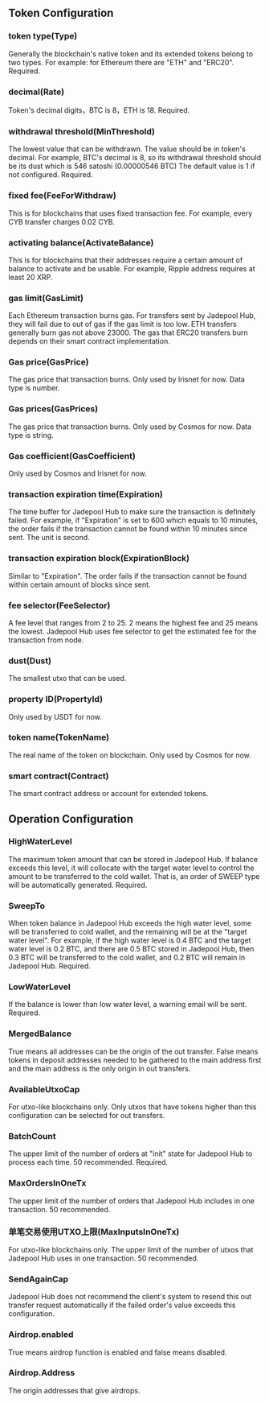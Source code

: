 ## Token Configuration

### token type(Type)
Generally the blockchain's native token and its extended tokens belong to two types. For example: for Ethereum there are "ETH" and "ERC20". Required.

### decimal(Rate)
Token's decimal digits，BTC is 8，ETH is 18. Required.

### withdrawal threshold(MinThreshold)
The lowest value that can be withdrawn. The value should be in token's decimal. For example, BTC's decimal is 8, so its withdrawal threshold should be its dust which is 546 satoshi (0.00000546 BTC)
The default value is 1 if not configured. Required.

### fixed fee(FeeForWithdraw)
This is for blockchains that uses fixed transaction fee. For example, every CYB transfer charges 0.02 CYB.

### activating balance(ActivateBalance)
This is for blockchains that their addresses require a certain amount of balance to activate and be usable. For example, Ripple address requires at least 20 XRP.

### gas limit(GasLimit)
Each Ethereum transaction burns gas. For transfers sent by Jadepool Hub, they will fail due to out of gas if the gas limit is too low. ETH transfers generally burn gas not above 23000. The gas that ERC20 transfers burn depends on their smart contract implementation.

### Gas price(GasPrice)
The gas price that transaction burns. Only used by Irisnet for now. Data type is number.

### Gas prices(GasPrices) 
The gas price that transaction burns. Only used by Cosmos for now. Data type is string.

### Gas coefficient(GasCoefficient)
Only used by Cosmos and Irisnet for now.

### transaction expiration time(Expiration)
The time buffer for Jadepool Hub to make sure the transaction is definitely failed. For example, if "Expiration" is set to 600 which equals to 10 minutes, the order fails if the transaction cannot be found within 10 minutes since sent. The unit is second.

### transaction expiration block(ExpirationBlock)
Similar to "Expiration". The order fails if the transaction cannot be found within certain amount of blocks since sent.

### fee selector(FeeSelector)
A fee level that ranges from 2 to 25. 2 means the highest fee and 25 means the lowest. Jadepool Hub uses fee selector to get the estimated fee for the transaction from node.

### dust(Dust)
The smallest utxo that can be used. 

### property ID(PropertyId)
Only used by USDT for now.

### token name(TokenName)
The real name of the token on blockchain. Only used by Cosmos for now.

### smart contract(Contract)
The smart contract address or account for extended tokens.

## Operation Configuration

### HighWaterLevel
The maximum token amount that can be stored in Jadepool Hub. If balance exceeds this level, it will collocate with the target water level to control the amount to be transferred to the cold wallet. That is, an order of SWEEP type will be automatically generated. Required.

### SweepTo
When token balance in Jadepool Hub exceeds the high water level, some will be transferred to cold wallet, and the remaining will be at the "target water level". For example, if the high water level is 0.4 BTC and the target water level is 0.2 BTC, and there are 0.5 BTC stored in Jadepool Hub, then 0.3 BTC will be transferred to the cold wallet, and 0.2 BTC will remain in Jadepool Hub. Required.

### LowWaterLevel
If the balance is lower than low water level, a warning email will be sent. Required.				

### MergedBalance
True means all addresses can be the origin of the out transfer. False means tokens in deposit addresses needed to be gathered to the main address first and the main address is the only origin in out transfers.

### AvailableUtxoCap
For utxo-like blockchains only. Only utxos that have tokens higher than this configuration can be selected for out transfers.

### BatchCount
The upper limit of the number of orders at "init" state for Jadepool Hub to process each time. 50 recommended. Required.

### MaxOrdersInOneTx
The upper limit of the number of orders that Jadepool Hub includes in one transaction. 50 recommended. 

### 单笔交易使用UTXO上限(MaxInputsInOneTx)
For utxo-like blockchains only. The upper limit of the number of utxos that Jadepool Hub uses in one transaction. 50 recommended.

### SendAgainCap
Jadepool Hub does not recommend the client's system to resend this out transfer request automatically if the failed order's value exceeds this configuration.

### Airdrop.enabled
True means airdrop function is enabled and false means disabled.

### Airdrop.Address
The origin addresses that give airdrops.
